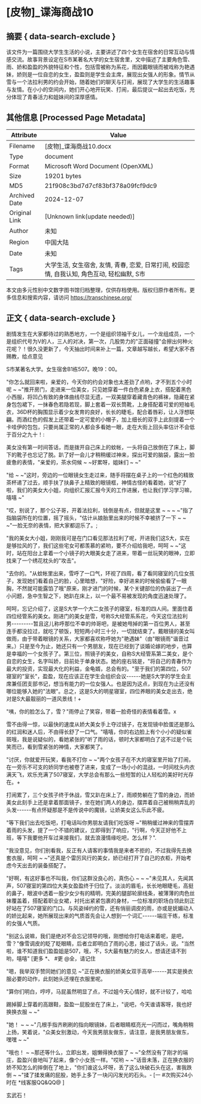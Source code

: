 # [皮物]_谍海商战10



## 摘要  { data-search-exclude }

<!-- tcd_abstract -->
该文件为一篇围绕大学生生活的小说，主要讲述了四个女生在宿舍的日常互动与情感交流。故事背景设定在S市某著名大学的女生宿舍里，文中描述了主要角色雪、雨、娇和盈盈的外貌特征和个性，包括雪被称为系花，雨因戴眼镜而被戏称为艳遇妹，娇则是一位自恋的女生，盈盈则是学生会主席，展现出女强人的形象。情节从雪与一个法拉利男的约会开始，随着她们的聊天与打闹，展现了大学生的生活趣事与友情。在小小的空间内，她们开心地开玩笑、打闹，最后提议一起出去吃饭，充分体现了青春活力和姐妹间的深厚感情。

<!-- tcd_abstract_end -->

## 其他信息 [Processed Page Metadata]

| Attribute       | Value                                  |
|-----------------|----------------------------------------|
| Filename        | [皮物]_谍海商战10.docx                             |
| Type            | document                                 |
| Format          | Microsoft Word Document (OpenXML)                               |
| Size            | 19201 bytes                           |
| MD5             | 21f908c3bd7d7cf83bf378a09fcf9dc9                                  |
| Archived Date   | 2024-12-07                             |
| Original Link   | [Unknown link(update needed)]                         |
| Author          | 未知                               |
| Region          | 中国大陆                               |
| Date            | 未知                                 |
| Tags            | 大学生活, 女生宿舍, 友情, 青春, 恋爱, 日常打闹, 校园恋情, 自我认知, 角色互动, 轻松幽默, S市                                 |

本文由多元性别中文数字图书馆归档整理，仅供存档使用。版权归原作者所有。更多信息和搜索内容，请访问 <https://transchinese.org/>


## 正文 { data-search-exclude }

<!-- tcd_main_text -->
剧情发生在大家都待过的熟悉地方，一个是组织领袖干女儿，一个龙组成员，一个是组织代号为V的人，三人的对决，第一次，几股势力的"正面碰撞"会擦出何种火花呢？！很久没更新了，今天抽出时间来补上一篇，文章越写越长，希望大家不吝赐教，给点意见

S市某著名大学。女生宿舍B1栋507。晚19：00。

"你怎么就回来啦，亲爱的，今天你的约会对象也太差劲了点哟，才不到五个小时呢 ~ ~"推开房门，走进来一位美女，只见她穿着一件白色紧身上衣，搭配着黑色小西服，将凹凸有致的身体曲线尽显无遗，一双美腿穿着藏青色的裤袜，隐藏在紧身包包裙下，一抹春色若隐若现，脚上套着一双长筒靴，上身搭配着可爱的短袖毛衣，36D杯的胸围显示着少女发育的良好，长长的睫毛，配合着唇彩，让人浮想联翩。而酒红色的假发上还带着一定可爱的小帽子，加上细长的双手上此刻提着一个卡哇伊的包包，只要尚属正常的人都会多看她一眼，走在大街上回头率估计不会低于百分之九十！:

美女没有第一时间答话，而是拨开自己床上的蚊帐，一头将自己放倒在了床上，脚下的靴子也忘记了脱。趴了好一会儿才稍稍缓过神来，探出可爱的脑袋，露出一脸疲惫的表情，"亲爱的，茶水伺候 ~ ~好累呀，姐妹们 ~ ~"

"给 ~ ~"这时，旁边的一位眼镜女生走过来，随手将摆在桌子上的一个红色的精致茶杯递了过去，顺手扶了扶鼻子上精致的眼镜框，神情古怪的看着她，说"好了啦，我们的美女大小姐，向组织汇报汇报今天的工作进展，也让我们学习学习嘛，嘻嘻 ~"

"哎，别说了，那个公子哥，开着法拉利，钱倒是有点，但就是这里 ~ ~ ~ ~"指了指脑袋所在的位置，摇了摇头，"估计从娘胎里出来的时候不幸被挤了一下 ~ ~ ~"一脸无奈的表情，把大家都逗乐了。;

"我的美女大小姐，刚刚我可是在门口看见那法拉利了呢，开进我们这S大，实在是够拉风的了，我们这些宅女可都羡慕的紧哟，要不介绍给我吧，呵呵 ~ ~"这时，站在阳台上拿着一个小镜子的大眼美女走了进来，带着一丝玩笑的眼神，立即找来了一个绣花枕头的"攻击"。

"去你的。"从蚊帐里出来，雪呼了一口气，环视了四周，看了看同寝室的几位女孩子，发现她们看着自己的脸，心里暗想，"好险，幸好进来的时候偷偷看了一眼胸，不然就可能露馅了哦"原来，刚才进门的时候，某个关键部位的伪装出了一点小问题，急中生智之下，她趴在床上，以一个最不易被发现的角度迅速处理了。

呵呵，忘记介绍了，这是S大学一个大二女孩子的寝室，标准的四人间。里面住着四位经管系的美女。刚进门的美女是雪，号称S大经管系系花，今天这位法拉利男---------暂且这儿称呼那位不幸的帅哥吧，是被她甩掉的第一百位男人，甚至连手都没拉过，就吃了顿饭，短短两小时三十分，一切就结束了。戴眼镜的美女叫做雨，由于带着眼镜的关系，大家都喜欢称呼她为"艳遇妹"（由"眼镜雨"谐音过来。）只是至今为止，她还只有一个男朋友，现在已经到了谈婚论嫁的地步，也算是幸福的一个女孩子了。第三位，照镜子的美女，自称S大经管系第二美女，是个自恋的女生，名字叫娇，目前处于单身状态。她的座右铭是，"将自己的青春作为最大的投资，实现最大化的利益，金龟婿，总会有的。"至于我们的第四位，507寝室的"室长"，盈盈，现在应该正在学生会组织会议------她是S大学的学生会主席兼任团支部书记，想当有能力的一位女强人。也是因为这点，到现在为止还没有哪位能够入她的"法眼"。总之，这是S大的明星寝室，四位养眼的美女走出去，绝对是S大最靓丽的一道风景线！+

"咦，你的脸怎么了，雪？"雨停止了笑容，带着一脸奇怪的表情看着雪。x

雪不由得一惊，以最快的速度从娇大美女手上夺过镜子，在发现镜中脸蛋还是那么的红润和迷人后，不由得长舒了一口气。"嘻嘻，你的右边脸上有个小小的疑似雀斑哦，我是说疑似的，看她紧张的"听了雨的话，顿时大家都明白了这不过是个玩笑而已，看到雪紧张的神情，大家都笑了。

"讨厌，你就爱开玩笑，看我不打你 ~ ~"两个女孩子在不大的寝室里开始了打闹，在一旁乐不可支的娇同学也被卷了进来，变成了一场小小的混战，一时间枕头内衣满天飞，欢乐充满了507寝室，大学总会有那么一些短暂的让人轻松的美好时光存在。+

打闹累了，三个女孩子终于休战，雪又趴在床上了，雨顺势躺在了雪的身边，而娇美女此刻手上还是拿着那面镜子，坐在她们两人的身边，摆弄着自己被稍稍弄乱的头发------有点怀疑那是不是传说中的魔镜，让娇美女这么乐此不疲。

"等下我们出去吃饭吧，打电话叫你男朋友请我们吃饭呀 ~"稍稍缓过神来的雪摆弄着雨的头发，提了一个不错的建议，立即得到了响应，"行啊，今天正好他不上班，等下我要他开车过来接我们，就去浪漫情缘吃吧，怎么样？".

"我没意见，你们别看我，反正有人请客的事情我是来者不拒的，不过我得先去换套衣服，呵呵 ~ ~"还真是个雷厉风行的美女，娇已经打开了自己的衣柜，开始考虑今天出去的装备搭配了。

"好啊，有这好事也不叫我，你们这群没良心的，真伤心 ~ ~ ~"未见其人，先闻其声，507寝室的第四位大美女盈盈终于归位了。淡淡的眉毛，长长地眼睫毛，高挺的鼻子，眼波中透着一股少女少有的精明，完美的腿部轮廓线条，被薄薄的肉色丝袜覆盖着，搭配着职业女裙，衬托出紧紧包裹的身材，一位标准的职场白领此刻正好站在了507寝室的门口。与风姿绰约的雪，还有俏丽调皮的雨，亦或是妩媚动人的娇比起来，她所展现出来的气质首先会让人想到一个词汇------端庄干练，标准的女强人气质。

"别这么说嘛，我们是绝对不会忘记领导的哦，刚想给你打电话来着呢，是吧，雪？"像雪调皮的眨了眨眼睛，后者立即明白了雨的心思，接过了话头，说。"当然啦，谁不知道我们盈盈姐是507，哦，不，S大最有魅力的女人，想请还请不到哟，嘻嘻" [更多 *、 #更 @全，请记住

"嗯，我举双手赞同她们的意见 ~"正在换衣服的娇美女双手高举------其实是换衣服必要的动作，此刻她头还埋在衣服里呢。

"算你们明白，哼哼，马屁虽然明显了点，不过姐今天心情好，就不计较了，哈哈

踢掉脚上穿着的高跟鞋，盈盈一屁股坐在了床上，"说吧，今天谁请客呀，我也好换换衣服 ~ ~"

"她！ ~ ~ ~"几根手指齐刷刷的指向眼镜妹，后者眼睛框亮光一闪而过，嘴角稍稍上扬，笑着说，"众美女别激动，今天我男朋友做东，请注意，是我男朋友做东，嘿嘿 ~ ~"

"哦也！ ~ ~那还等什么，立即出发，姐懒得换衣服了 ~ ~"全然没有了刚才的端庄，盈盈兴奋地叫了起来，像个小女孩一样。"哎哟 ~ ~"话音未落，正在换衣服的娇不知怎么的摔倒在了地上，"你们谁这么坏呀，丢了这么块破石头在这，害我跌倒 ~ ~"揉了揉发痛的屁股，她手上多了一块闪闪发光的石头。-
[一 #次购买24小时在 *线客服QQ&QQ@ ]

玄武石！
<!-- tcd_main_text_end -->

